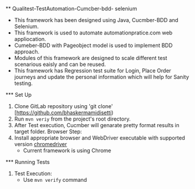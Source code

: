 ** Qualitest-TestAutomation-Cumcber-bdd- selenium

- This framework has been designed using Java, Cucmber-BDD and Selenium.
- This framework is used to automate automationpratice.com web appliocation.
- Cumeber-BDD with Pageobject model is used to implement BDD approach.
- Modules of this framework are designed to scale different test scenarious eaisly and can be reused.
- This framework has Regression test suite for Login, Place Order journeys and update the personal information which will help for Sanity testing.

*** Set Up

1. Clone GitLab repository using 'git clone' [https://github.com/bhaskermamidisetti)
2. Run `mvn veriy` from the project's root directory.
3. After Test execution, Cucmber will genarate pretty format results in target folder.
Browser Step:  
1. Install appropriate browser and WebDriver executable with supported version [chromedriver](https://chromedriver.chromium.org/downloads)
    * Current framework is using Chrome 

*** Running Tests
1. Test Execution:
    - Use `mvn verify` command

